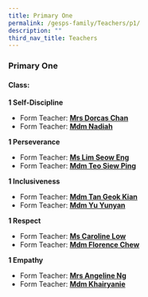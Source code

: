```yaml
---
title: Primary One
permalink: /gesps-family/Teachers/p1/
description: ""
third_nav_title: Teachers
---
```

### Primary One

#### Class:

**1 Self-Discipline**

*   Form Teacher: **[Mrs Dorcas Chan](mailto:koh_kah_fong_dorcas@schools.gov.sg)**
*   Form Teacher: **[Mdm Nadiah](mailto:Nadiah_Sheik_Allahuddin@schools.gov.sg)**

**1 Perseverance**

*   Form Teacher: **[Ms Lim Seow Eng](mailto:lim_seow_eng@schools.gov.sg)**
*   Form Teacher: **[Mdm Teo Siew Ping](mailto:Teo_Siew_Ping_Paulyne@schools.gov.sg)**

**1 Inclusiveness**

*   Form Teacher: **[Mdm Tan Geok Kian](mailto:Tan_Geok_Kian@schools.gov.sg)**
*   Form Teacher: **[Mdm Yu Yunyan](mailto:yu_yunyan@schools.gov.sg)**

**1 Respect**  

*   Form Teacher: **[Ms Caroline Low](mailto:low_kwee_choo_caroline@schools.gov.sg)**
*   Form Teacher: **[Mdm Florence Chew](mailto:chew_geok_fah@schools.gov.sg)**

**1 Empathy**

*   Form Teacher: **[Mrs Angeline Ng](mailto:ong_ling_ling_angeline@schools,gov.sg)**
*   Form Teacher: **[Mdm Khairyanie](mailto:Khairyanie_Kamsani@schools.gov.sg)**
